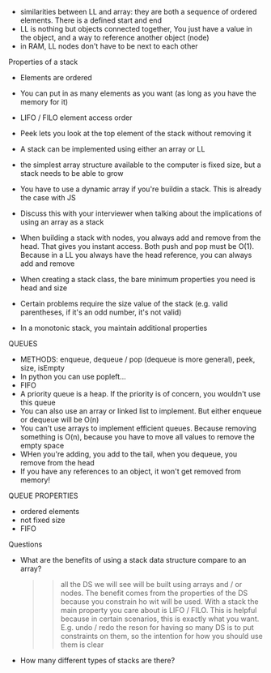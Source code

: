 - similarities between LL and array: they are both a sequence of ordered elements. There is a defined start and end
- LL is nothing but objects connected together, You just have a value in the object, and a way to reference another object (node)
- in RAM, LL nodes don't have to be next to each other

Properties of a stack

- Elements are ordered
- You can put in as many elements as you want (as long as you have the memory for it)
- LIFO / FILO element access order

- Peek lets you look at the top element of the stack without removing it
- A stack can be implemented using either an array or LL
- the simplest array structure available to the computer is fixed size, but a stack needs to be able to grow
- You have to use a dynamic array if you're buildin a stack. This is already the case with JS
- Discuss this with your interviewer when talking about the implications of using an array as a stack

- When building a stack with nodes, you always add and remove from the head. That gives you instant access. Both push and pop must be O(1). Because in a LL you always have the head reference, you can always add and remove
- When creating a stack class, the bare minimum properties you need is head and size
- Certain problems require the size value of the stack (e.g. valid parentheses, if it's an odd number, it's not valid)
- In a monotonic stack, you maintain additional properties

QUEUES

- METHODS: enqueue, dequeue / pop (dequeue is more general), peek, size, isEmpty
- In python you can use popleft...
- FIFO
- A priority queue is a heap. If the priority is of concern, you wouldn't use this queue
- You can also use an array or linked list to implement. But either enqueue or dequeue will be O(n)
- You can't use arrays to implement efficient queues. Because removing something is O(n), because you have to move all values to remove the empty space
- WHen you're adding, you add to the tail, when you dequeue, you remove from the head
- If you have any references to an object, it won't get removed from memory!

QUEUE PROPERTIES

- ordered elements
- not fixed size
- FIFO

Questions

- What are the benefits of using a stack data structure compare to an array?
  > > all the DS we will see will be built using arrays and / or nodes. The benefit comes from the properties of the DS because you constrain ho wit will be used. With a stack the main property you care about is LIFO / FILO. This is helpful because in certain scenarios, this is exactly what you want. E.g. undo / redo
  > > the reson for having so many DS is to put constraints on them, so the intention for how you should use them is clear
- How many different types of stacks are there?
